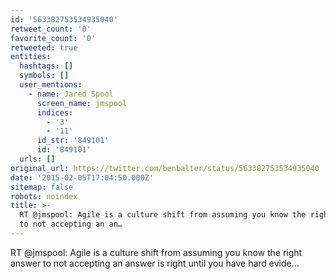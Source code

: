 ```yaml
---
id: '563382753534935040'
retweet_count: '0'
favorite_count: '0'
retweeted: true
entities:
  hashtags: []
  symbols: []
  user_mentions:
    - name: Jared Spool
      screen_name: jmspool
      indices:
        - '3'
        - '11'
      id_str: '849101'
      id: '849101'
  urls: []
original_url: https://twitter.com/benbalter/status/563382753534935040
date: '2015-02-05T17:04:50.000Z'
sitemap: false
robots: noindex
title: >-
  RT @jmspool: Agile is a culture shift from assuming you know the right answer
  to not accepting an an…
---
```


RT @jmspool: Agile is a culture shift from assuming you know the right answer to not accepting an answer is right until you have hard evide…